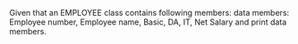 Given that an EMPLOYEE class contains following members: data members:
Employee number, Employee name, Basic, DA, IT, Net Salary and print data
members.

